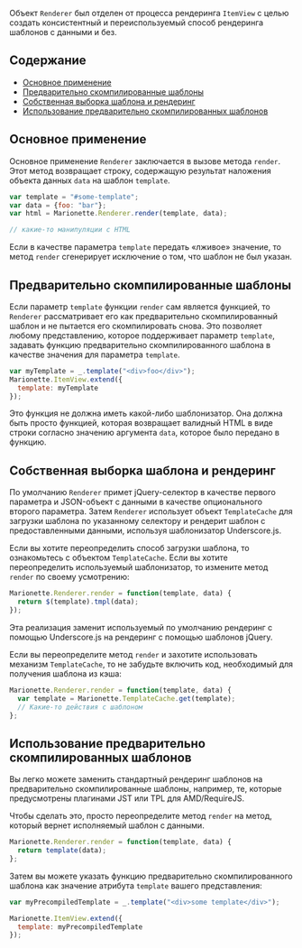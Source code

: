 Объект `Renderer` был отделен от процесса рендеринга `ItemView` с целью создать консистентный и переиспользуемый 
способ рендеринга шаблонов с данными и без.

## Содержание

* [Основное применение](#basic-usage)
* [Предварительно скомпилированные шаблоны](#pre-compiled-templates)
* [Собственная выборка шаблона и рендеринг](#custom-template-selection-and-rendering)
* [Использование предварительно скомпилированных шаблонов](#using-pre-compiled-templates)

## <a name="basic-usage"></a> Основное применение

Основное применение `Renderer` заключается в вызове метода `render`. Этот метод возвращает строку, содержащую результат 
наложения объекта данных `data` на шаблон `template`.

```js
var template = "#some-template";
var data = {foo: "bar"};
var html = Marionette.Renderer.render(template, data);

// какие-то манипуляции с HTML
```

Если в качестве параметра `template` передать &laquo;лживое&raquo; значение, то метод `render` сгенерирует исключение о том, что шаблон не был указан.

## <a name="pre-compiled-templates"></a> Предварительно скомпилированные шаблоны

Если параметр `template` функции `render` сам является функцией, то `Renderer` рассматривает его как предварительно скомпилированный
шаблон и не пытается его скомпилировать снова. Это позволяет любому представлению, которое поддерживает параметр `template`, задавать 
функцию предварительно скомпилированного шаблона в качестве значения для параметра `template`.

```js
var myTemplate = _.template("<div>foo</div>");
Marionette.ItemView.extend({
  template: myTemplate
});
```

Это функция не должна иметь какой-либо шаблонизатор. Она должна быть просто функцией, которая возвращает валидный HTML в виде строки
согласно значению аргумента `data`, которое было передано в функцию.

## <a name="custom-template-selection-and-rendering"></a> Собственная выборка шаблона и рендеринг

По умолчанию `Renderer` примет jQuery-селектор в качестве первого параметра и JSON-объект с данными в качестве опционального 
второго параметра. Затем `Renderer` использует объект `TemplateCache` для загрузки шаблона по указанному селектору и 
рендерит шаблон с предоставленными данными, используя шаблонизатор Underscore.js.

Если вы хотите переопределить способ загрузки шаблона, то ознакомьтесь с объектом `TemplateCache`. Если вы хотите 
переопределить используемый шаблонизатор, то измените метод `render` по своему усмотрению:

```js
Marionette.Renderer.render = function(template, data) {
  return $(template).tmpl(data);
});
```

Эта реализация заменит используемый по умолчанию рендеринг с помощью Underscore.js 
на рендеринг с помощью шаблонов jQuery.

Если вы переопределите метод `render` и захотите использовать механизм `TemplateCache`, то не забудьте включить код, 
необходимый для получения шаблона из кэша: 

```js
Marionette.Renderer.render = function(template, data) {
  var template = Marionette.TemplateCache.get(template);
  // Какие-то действия с шаблоном
};
```

## <a name="using-pre-compiled-templates"></a> Использование предварительно скомпилированных шаблонов

Вы легко можете заменить стандартный рендеринг шаблонов на предварительно скомпилированные шаблоны, 
например, те, которые предусмотрены плагинами JST или TPL для AMD/RequireJS.

Чтобы сделать это, просто переопределите метод `render` на метод, который вернет исполняемый шаблон с данными.

```js
Marionette.Renderer.render = function(template, data) {
  return template(data);
};
```

Затем вы можете указать функцию предварительно скомпилированного шаблона как значение атрибута `template` вашего 
представления:

```js
var myPrecompiledTemplate = _.template("<div>some template</div>");

Marionette.ItemView.extend({
  template: myPrecompiledTemplate
});
```